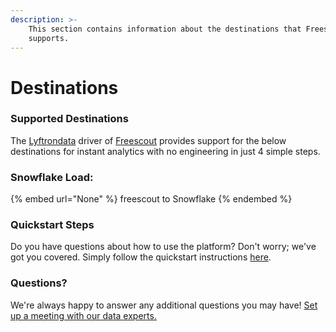 ```yaml
---
description: >-
    This section contains information about the destinations that Freescout
    supports.
---
```


# Destinations

### Supported Destinations

The [Lyftrondata](https://www.lyftrondata.com/) driver of [Freescout](None) provides support for the below destinations for instant analytics with no engineering in just 4 simple steps.

### Snowflake Load:

{% embed url="None" %}
freescout to Snowflake
{% endembed %}

### Quickstart Steps

Do you have questions about how to use the platform? Don't worry; we've got you covered. Simply follow the quickstart instructions [here](README.md).

### Questions? <a href="#questions" id="questions"></a>

We're always happy to answer any additional questions you may have! [Set up a meeting with our data experts.](https://www.lyftrondata.com/book-a-meeting/)

